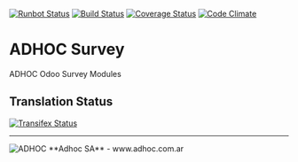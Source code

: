 [![Runbot Status](http://runbot.adhoc.com.ar/runbot/badge/flat/23/12.0.svg)](http://runbot.adhoc.com.ar/runbot/repo/github-com-ingadhoc-survey-23)
[![Build Status](https://travis-ci.org/ingadhoc/survey.svg?branch=12.0)](https://travis-ci.org/ingadhoc/survey)
[![Coverage Status](https://coveralls.io/repos/ingadhoc/survey/badge.png?branch=12.0)](https://coveralls.io/r/ingadhoc/survey?branch=12.0)
[![Code Climate](https://codeclimate.com/github/ingadhoc/survey/badges/gpa.svg)](https://codeclimate.com/github/ingadhoc/survey)

# ADHOC Survey

ADHOC Odoo Survey Modules

[//]: # (addons)
[//]: # (end addons)

Translation Status
------------------
[![Transifex Status](https://www.transifex.com/projects/p/ingadhoc-survey-8-0/chart/image_png)](https://www.transifex.com/projects/p/ingadhoc-survey-8-0)

----

<img alt="ADHOC" src="http://fotos.subefotos.com/83fed853c1e15a8023b86b2b22d6145bo.png" />
**Adhoc SA** - www.adhoc.com.ar
